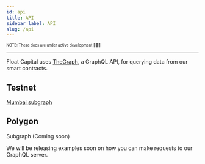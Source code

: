 ```yaml
---
id: api
title: API
sidebar_label: API
slug: /api
---
```


<sub><sup> NOTE: These docs are under active development 👷‍♀️👷 </sup></sub>

---

Float Capital uses [TheGraph](https://thegraph.com/), a GraphQL API, for querying data from our smart contracts.

## Testnet

[Mumbai subgraph](https://test.graph.float.capital/subgraphs/name/float-capital/float-capital)

## Polygon

Subgraph (Coming soon)

We will be releasing examples soon on how you can make requests to our GraphQL server.
